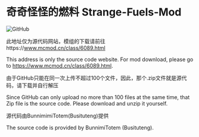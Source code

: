 # 奇奇怪怪的燃料  Strange-Fuels-Mod
![GitHub](https://img.shields.io/github/license/Busituteng/Strange-Fuels-Mod)

此地址仅为源代码网站，模组的下载请前往https://www.mcmod.cn/class/6089.html

This address is only the source code website. For mod download, please go to https://www.mcmod.cn/class/6089.html.

由于GitHub只能在同一次上传不超过100个文件，因此，那个.zip文件就是源代码，请下载并自行解压

Since GitHub can only upload no more than 100 files at the same time, that Zip file is the source code. Please download and unzip it yourself.

源代码由BunnimimiTotem(Busituteng)提供

The source code is provided by BunnimiTotem (Busituteng).

